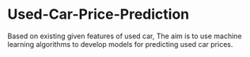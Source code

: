 # Used-Car-Price-Prediction
Based on existing given features of used car, The aim is to use machine learning algorithms to develop models for predicting used car prices.

